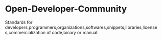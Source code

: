 # Open-Developer-Community
Standards for developers,programmers,organizations,softwares,snippets,libraries,licenses,commercialization of code,binary or manual
